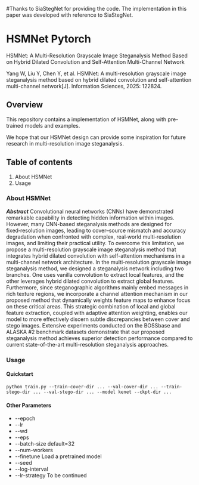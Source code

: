 #Thanks to SiaStegNet for providing the code. The implementation in this paper was developed with reference to SiaStegNet.

# HSMNet Pytorch
HSMNet: A Multi-Resolution Grayscale Image Steganalysis Method Based on Hybrid Dilated Convolution and Self-Attention Multi-Channel Network

Yang W, Liu Y, Chen Y, et al. HSMNet: A multi-resolution grayscale image steganalysis method based on hybrid dilated convolution and self-attention multi-channel network[J]. Information Sciences, 2025: 122824.


## Overview
This repository contains a implementation of HSMNet, along with pre-trained models and examples.

We hope that our HSMNet design can provide some inspiration for future research in multi-resolution image steganalysis.

## Table of contents
1. About HSMNet
2. Usage

### About HSMNet
***Abstract*** Convolutional neural networks (CNNs) have demonstrated remarkable capability in detecting hidden information within images. However, many CNN-based steganalysis methods are designed for fixed‑resolution images, leading to cover–source mismatch and accuracy degradation when confronted with complex, real‑world multi‑resolution images, and limiting their practical utility. To overcome this limitation, we propose a multi-resolution grayscale image steganalysis method that integrates hybrid dilated convolution with self-attention mechanisms in a multi-channel network architecture. In the multi-resolution grayscale image steganalysis method, we designed a steganalysis network including two branches. One uses vanilla convolution to extract local features, and the other leverages hybrid dilated convolution to extract global features. Furthermore, since steganographic algorithms mainly embed messages in rich texture regions, we incorporate a channel attention mechanism in our proposed method that dynamically weights feature maps to enhance focus on these critical areas. This strategic combination of local and global feature extraction, coupled with adaptive attention weighting, enables our model to more effectively discern subtle discrepancies between cover and stego images. Extensive experiments conducted on the BOSSbase and ALASKA \#2 benchmark datasets demonstrate that our proposed steganalysis method achieves superior detection performance compared to current state-of-the-art multi-resolution steganalysis approaches.

### Usage
#### Quickstart
```
python train.py --train-cover-dir ... --val-cover-dir ... --train-stego-dir ... --val-stego-dir ... --model kenet --ckpt-dir ...
```

#### Other Parameters
* --epoch
* --lr
* --wd
* --eps
* --batch-size default=32
* --num-workers
* --finetune Load a pretrained model
* --seed
* --log-interval
* --lr-strategy
To be continued
